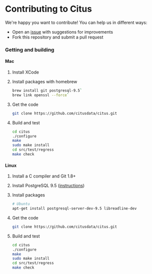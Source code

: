 # Contributing to Citus

We're happy you want to contribute! You can help us in different ways:

* Open an [issue](https://github.com/citusdata/citus/issues) with
  suggestions for improvements
* Fork this repository and submit a pull request

### Getting and building

#### Mac

1. Install XCode
3. Install packages with homebrew

   ```bash
   brew install git postgresql-9.5`
   brew link openssl --force`
   ```

4. Get the code

   ```bash
   git clone https://github.com/citusdata/citus.git
   ```

5. Build and test

   ```bash
   cd citus
   ./configure
   make
   sudo make install
   cd src/test/regress
   make check
   ```

#### Linux

1. Install a C compiler and Git 1.8+
2. Install PostgreSQL 9.5 ([instructions](http://www.postgresql.org/download/))
3. Install packages

   ```bash
   # Ubuntu
   apt-get install postgresql-server-dev-9.5 libreadline-dev
   ```

4. Get the code

   ```bash
   git clone https://github.com/citusdata/citus.git
   ```

5. Build and test

   ```bash
   cd citus
   ./configure
   make
   sudo make install
   cd src/test/regress
   make check
   ```
